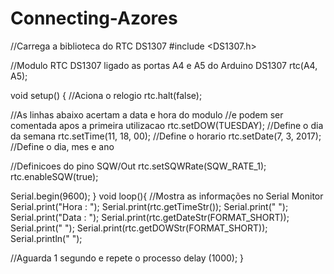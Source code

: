 # Connecting-Azores
//Carrega a biblioteca do RTC DS1307
#include <DS1307.h>
 
//Modulo RTC DS1307 ligado as portas A4 e A5 do Arduino
DS1307 rtc(A4, A5);

void setup()
{
//Aciona o relogio
rtc.halt(false);
 
//As linhas abaixo acertam a data e hora do modulo
//e podem ser comentada apos a primeira utilizacao
rtc.setDOW(TUESDAY); //Define o dia da semana
rtc.setTime(11, 18, 00); //Define o horario
rtc.setDate(7, 3, 2017); //Define o dia, mes e ano
 
//Definicoes do pino SQW/Out
rtc.setSQWRate(SQW_RATE_1);
rtc.enableSQW(true);
 
Serial.begin(9600);
}
 void loop(){
//Mostra as informações no Serial Monitor
Serial.print("Hora : ");
Serial.print(rtc.getTimeStr());
Serial.print(" ");
Serial.print("Data : ");
Serial.print(rtc.getDateStr(FORMAT_SHORT));
Serial.print(" ");
Serial.print(rtc.getDOWStr(FORMAT_SHORT));
Serial.println(" ");
 
//Aguarda 1 segundo e repete o processo
delay (1000);
}
